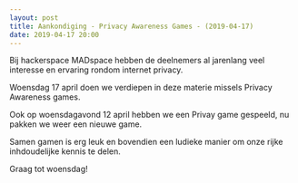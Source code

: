 ```yaml
---
layout: post
title: Aankondiging - Privacy Awareness Games - (2019-04-17)
date: 2019-04-17 20:00
---
```


Bij hackerspace MADspace hebben de deelnemers al jarenlang veel interesse en ervaring rondom internet privacy. 
 
Woensdag 17 april doen we verdiepen in deze materie missels Privacy Awareness games.
 
Ook op woensdagavond 12 april hebben we een Privay game gespeeld, nu pakken we weer een nieuwe game. 
 
Samen gamen is erg leuk en bovendien een ludieke manier om onze rijke inhdoudelijke kennis te delen.

Graag tot woensdag!